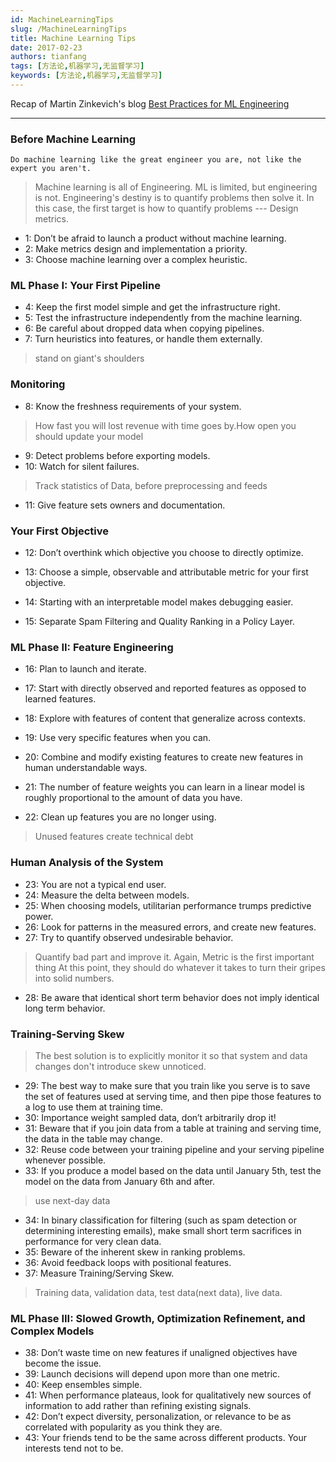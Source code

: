```yaml
---
id: MachineLearningTips
slug: /MachineLearningTips
title: Machine Learning Tips
date: 2017-02-23
authors: tianfang
tags: [方法论,机器学习,无监督学习]
keywords: [方法论,机器学习,无监督学习]
---
```



Recap of Martin Zinkevich's blog 
[Best Practices for ML Engineering](http://martin.zinkevich.org/rules_of_ml/rules_of_ml.pdf)

---

### Before Machine Learning 

```
Do machine learning like the great engineer you are, not like the expert you aren't.
```

> Machine learning is all of Engineering.
ML is limited, but engineering is not. 
Engineering's destiny is to quantify problems then solve it. In this case, the first target is how to quantify problems --- Design metrics.

* 1: Don’t be afraid to launch a product without machine learning.
* 2: Make metrics design and implementation a priority.
* 3: Choose machine learning over a complex heuristic.
### ML Phase I: Your First Pipeline
* 4: Keep the first model simple and get the infrastructure right. 
* 5: Test the infrastructure independently from the machine learning. 
* 6: Be careful about dropped data when copying pipelines.
* 7: Turn heuristics into features, or handle them externally.
> stand on giant's shoulders

### Monitoring
* 8: Know the freshness requirements of your system.
> How fast you will lost revenue with time goes by.How open you should update your model

* 9: Detect problems before exporting models.
* 10: Watch for silent failures.
> Track statistics of Data, before preprocessing and feeds 

* 11: Give feature sets owners and documentation.
### Your First Objective
* 12: Don’t overthink which objective you choose to directly optimize. 
* 13: Choose a simple, observable and attributable metric for your first objective.

* 14: Starting with an interpretable model makes debugging easier. 

* 15: Separate Spam Filtering and Quality Ranking in a Policy Layer.
### ML Phase II: Feature Engineering
* 16: Plan to launch and iterate.
* 17: Start with directly observed and reported features as opposed to learned features.
                          
* 18: Explore with features of content that generalize across contexts. 
* 19: Use very specific features when you can.
* 20: Combine and modify existing features to create new features in human understandable ways.
* 21: The number of feature weights you can learn in a linear model is roughly proportional to the amount of data you have.
* 22: Clean up features you are no longer using.
> Unused features create technical debt

###  Human Analysis of the System
* 23: You are not a typical end user.
* 24: Measure the delta between models.
* 25: When choosing models, utilitarian performance trumps predictive power.
* 26: Look for patterns in the measured errors, and create new features.
* 27: Try to quantify observed undesirable behavior.
> Quantify bad part and improve it. Again, Metric is the first important thing
At this point, they should do whatever it takes to turn their gripes into solid numbers.

* 28: Be aware that identical short term behavior does not imply identical long term behavior.
### Training-Serving Skew
> The best solution is to explicitly monitor it so that system and  data changes don't introduce skew unnoticed.

* 29: The best way to make sure that you train like you serve is to save the set of features used at serving time, and then pipe those features to a log to use them at training time.
* 30: Importance weight sampled data, don’t arbitrarily drop it!
* 31: Beware that if you join data from a table at training and serving time, the data in the table may change.
* 32: Reuse code between your training pipeline and your serving pipeline whenever possible.
* 33: If you produce a model based on the data until January 5th, test the model on the data from January 6th and after.
> use next-day data

* 34: In binary classification for filtering (such as spam detection or determining interesting emails), make small short term sacrifices in performance for very clean data.
* 35: Beware of the inherent skew in ranking problems.
* 36: Avoid feedback loops with positional features.
* 37: Measure Training/Serving Skew.
> Training data, validation data, test data(next data), live data.

### ML Phase III: Slowed Growth, Optimization Refinement, and Complex Models
* 38: Don’t waste time on new features if unaligned objectives have become the issue.
* 39: Launch decisions will depend upon more than one metric.
* 40: Keep ensembles simple.
* 41: When performance plateaus, look for qualitatively new sources of information to add rather than refining existing signals.
* 42: Don’t expect diversity, personalization, or relevance to be as correlated with popularity as you think they are.
* 43: Your friends tend to be the same across different products. Your interests tend not to be.